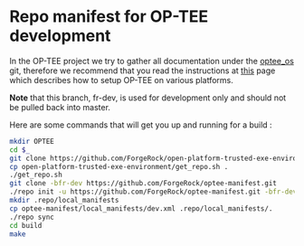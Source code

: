 # Repo manifest for OP-TEE development

In the OP-TEE project we try to gather all documentation under the
[optee_os](https://github.com/OP-TEE/optee_os) git, therefore we recommend that
you read the instructions at
[this](https://github.com/OP-TEE/optee_os/blob/master/README.md) page which
describes how to setup OP-TEE on various platforms.

**Note** that this branch, fr-dev, is used for development only and should not be pulled back into master.

Here are some commands that will get you up and running for a build :

```bash
mkdir OPTEE
cd $_
git clone https://github.com/ForgeRock/open-platform-trusted-exe-environment.git
cp open-platform-trusted-exe-environment/get_repo.sh .
./get_repo.sh 
git clone -bfr-dev https://github.com/ForgeRock/optee-manifest.git 
./repo init -u https://github.com/ForgeRock/optee-manifest.git -bfr-dev -martik530.xml
mkdir .repo/local_manifests
cp optee-manifest/local_manifests/dev.xml .repo/local_manifests/.
./repo sync
cd build
make
```
